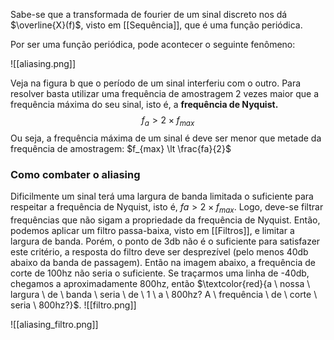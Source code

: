 Sabe-se que a transformada de fourier de um sinal discreto nos dá $\overline{X}(f)$, visto em [[Sequência]], que é uma função periódica.

Por ser uma função periódica, pode acontecer o seguinte fenômeno:

![[aliasing.png]]

Veja na figura b que o período de um sinal interferiu com o outro. Para resolver basta utilizar uma frequência de amostragem 2 vezes maior que a frequência máxima do seu sinal, isto é, a **frequência de Nyquist.**
$$
f_a > 2\times f_{max}
$$
Ou seja, a frequência máxima de um sinal é deve ser menor que metade da frequência de amostragem: $f_{max} \lt \frac{fa}{2}$ 


### Como combater o aliasing

Dificilmente um sinal terá uma largura de banda limitada o suficiente para respeitar a frequência de Nyquist, isto é, $fa > 2 \times f_{max}$.
Logo, deve-se filtrar frequências que não sigam a propriedade da frequência de Nyquist. Então, podemos aplicar um filtro passa-baixa, visto em [[Filtros]], e limitar a largura de banda.
Porém, o ponto de 3db não é o suficiente para satisfazer este critério, a resposta do filtro deve ser desprezível (pelo menos 40db abaixo da banda de passagem). Então na imagem abaixo, a frequência de corte de 100hz não seria o suficiente. Se traçarmos uma linha de -40db, chegamos a aproximadamente 800hz, então $\textcolor{red}{a \ nossa \ largura \ de \ banda \ seria \ de \ 1 \ a \ 800hz? A \ frequência \ de \ corte \ seria \ 800hz?}$.
![[filtro.png]]


![[aliasing_filtro.png]]

